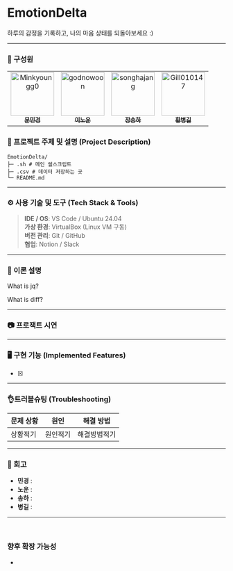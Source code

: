 # EmotionDelta
하루의 감정을 기록하고, 나의 마음 상태를 되돌아보세요 :)

---
### 👥 구성원
<table>
  <tr>
    <td align="center">
      <a href="https://github.com/Minkyoungg0">
        <img src="https://github.com/Minkyoungg0.png" width="100px;" alt="Minkyoungg0"/><br />
        <sub><b>문민경</b></sub>
      </a>
    </td>
    <td align="center">
       <a href="https://github.com/GodNowoon">
        <img src="https://github.com/GodNowoon.png" width="100px;" alt="godnowoon"/><br />
        <sub><b>이노운</b></sub>
      </a>
    </td>
    <td align="center">
      <a href="https://github.com/songhajang">
        <img src="https://github.com/songhajang.png" width="100px;" alt="songhajang"/><br />
        <sub><b>장송하</b></sub>
      </a>
    </td>
    <td align="center">
      <a href="https://github.com/Gill010147">
        <img src="https://github.com/Gill010147.png" width="100px;" alt="Gill010147"/><br />
        <sub><b>황병길</b></sub>
      </a>
    </td>
  </tr>
</table>

### 📝 프로젝트 주제 및 설명 (Project Description)





```
EmotionDelta/
├─ .sh # 메인 쉘스크립트
├─ .csv # 데이터 저장하는 곳
└─ README.md
```

---

### ⚙ 사용 기술 및 도구 (Tech Stack & Tools)

> **IDE / OS**: VS Code / Ubuntu 24.04 <br>
> **가상 환경**: VirtualBox (Linux VM 구동) <br>
> **버전 관리**: Git / GitHub <br>
> **협업**: Notion / Slack <br>

---

### 📝 이론 설명
What is jq?

What is diff?

---

### 📷 프로잭트 시연

> 

---

### 🖥️ 구현 기능 (Implemented Features)

- [x] 

---

### 👌트러블슈팅 (Troubleshooting)

| 문제 상황 | 원인 | 해결 방법 |
|-----------|------|-----------|
| 상황적기 | 원인적기 | 해결방법적기 |

---

### 📂 회고

- **민경** : 
- **노운** : 
- **송하** : 
- **병길** : 

---


<br>


### 향후 확장 가능성

- 
